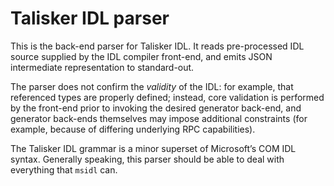 # Talisker IDL parser

This is the back-end parser for Talisker IDL. It reads pre-processed IDL source supplied by the IDL compiler front-end, and emits JSON intermediate representation to standard-out.

The parser does not confirm the *validity* of the IDL: for example, that referenced types are properly defined; instead, core validation is performed by the front-end prior to invoking the desired generator back-end, and generator back-ends themselves may impose additional constraints (for example, because of differing underlying RPC capabilities).

The Talisker IDL grammar is a minor superset of Microsoft’s COM IDL syntax. Generally speaking, this parser should be able to deal with everything that `msidl` can.
